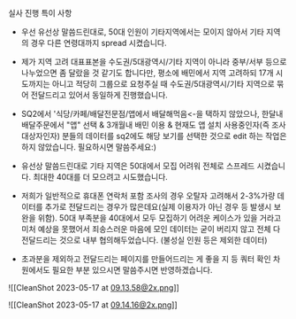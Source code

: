 실사 진행 특이 사항
- 우선 유선상 말씀드린대로, 50대 인원이 기타지역에서는 모이지 않아서 기타 지역의 경우 다른 연령대까지 spread 시켰습니다. 

- 제가 지역 고려 대표표본을 수도권/5대광역시/기타 지역이 아니라 중부/서부 등으로 나누었으면 좀 달랐을 것 같기도 합니다만, 평소에 배민에서 지역 고려하되 17개 시도까지는 아니고 적당히 그룹으로 요청주실 때 수도권/5대광역시/기타 지역으로 묶어 전달드리고 있어서 동일하게 진행했습니다.

- SQ2에서 '식당/카페/배달전문점/앱에서 배달해먹음<-을 택하지 않았으나, 한달내 배달주문에서 "앱" 선택 & 3개월내 배민 이용 & 현재도 앱 설치 사용중인자(즉 조사대상자인자) 분들의 데이터를 sq2에도 해당 보기를 선택한 것으로 edit 하는 작업은 하지 않았습니다. 필요하시면 말씀주세요:) 

- 유선상 말씀드린대로 기타 지역은 50대에서 모집 어려워 전체로 스프레드 시켰습니다. 최대한 40대를 더 모으려고 시도했습니다. 

- 저희가 일반적으로 휴대폰 연락처 포함 조사의 경우 오탈자 고려해서 2-3%가량 데이터를 추가로 전달드리는 경우가 많은데요(실제 이용자가 아닌 경우 등 발생시 보완을 위함). 50대 부족분을 40대에서 모두 모집하기 어려운 케이스가 있을 거라고 미처 예상을 못했어서 죄송스러운 마음에 모인 데이터는 굳이 버리지 않고 전체 다 전달드리는 것으로 내부 협의해두었습니다. (불성실 인원 등은 제외한 데이터) 

- 초과분을 제외하고 전달드리는 페이지를 만들어드리는 게 좋을 지 등 쿼터 확인 차원에서도 필요한 부분 있으시면 말씀주시면 반영하겠습니다. 


![[CleanShot 2023-05-17 at 09.13.58@2x.png]]



![[CleanShot 2023-05-17 at 09.14.16@2x.png]]